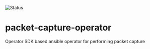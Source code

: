 ![Status](https://quay.io/repository/rimitche/packet-capture-operator/status)

# packet-capture-operator
Operator SDK based ansible operator for performing packet capture
